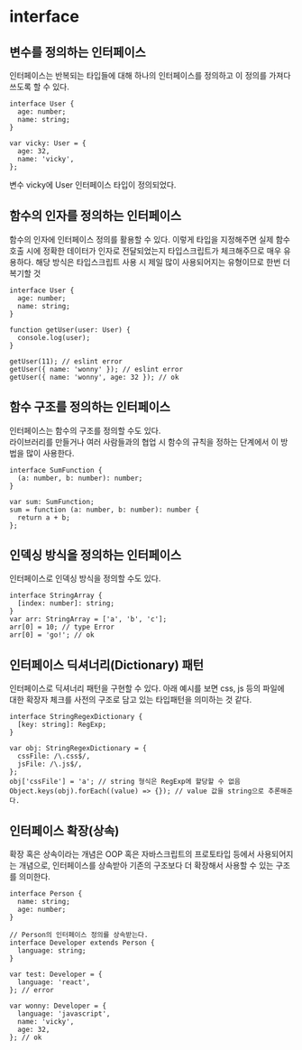 ﻿# interface

## 변수를 정의하는 인터페이스

인터페이스는 반복되는 타입들에 대해 하나의 인터페이스를 정의하고 이 정의를 가져다 쓰도록 할 수 있다.

```tsx
interface User {
  age: number;
  name: string;
}

var vicky: User = {
  age: 32,
  name: 'vicky',
};
```

변수 vicky에 User 인터페이스 타입이 정의되었다.

## 함수의 인자를 정의하는 인터페이스

함수의 인자에 인터페이스 정의를 활용할 수 있다. 이렇게 타입을 지정해주면 실제 함수 호출 시에 정확한 데이터가 인자로 전달되었는지 타입스크립트가 체크해주므로 매우 유용하다. 해당 방식은 타입스크립트 사용 시 제일 많이 사용되어지는 유형이므로 한번 더 복기할 것

```tsx
interface User {
  age: number;
  name: string;
}

function getUser(user: User) {
  console.log(user);
}

getUser(11); // eslint error
getUser({ name: 'wonny' }); // eslint error
getUser({ name: 'wonny', age: 32 }); // ok
```

## 함수 구조를 정의하는 인터페이스

인터페이스는 함수의 구조를 정의할 수도 있다.  
라이브러리를 만들거나 여러 사람들과의 협업 시 함수의 규칙을 정하는 단계에서 이 방법을 많이 사용한다.

```tsx
interface SumFunction {
  (a: number, b: number): number;
}

var sum: SumFunction;
sum = function (a: number, b: number): number {
  return a + b;
};
```

## 인덱싱 방식을 정의하는 인터페이스

인터페이스로 인덱싱 방식을 정의할 수도 있다.

```tsx
interface StringArray {
  [index: number]: string;
}
var arr: StringArray = ['a', 'b', 'c'];
arr[0] = 10; // type Error
arr[0] = 'go!'; // ok
```

## 인터페이스 딕셔너리(Dictionary) 패턴

인터페이스로 딕셔너리 패턴을 구현할 수 있다.
아래 예시를 보면 css, js 등의 파일에 대한 확장자 체크를 사전의 구조로 담고 있는 타입패턴을 의미하는 것 같다.

```tsx
interface StringRegexDictionary {
  [key: string]: RegExp;
}

var obj: StringRegexDictionary = {
  cssFile: /\.css$/,
  jsFile: /\.js$/,
};
obj['cssFile'] = 'a'; // string 형식은 RegExp에 할당할 수 없음
Object.keys(obj).forEach((value) => {}); // value 값을 string으로 추론해준다.
```

## 인터페이스 확장(상속)

확장 혹은 상속이라는 개념은 OOP 혹은 자바스크립트의 프로토타입 등에서 사용되어지는 개념으로, 인터페이스를 상속받아 기존의 구조보다 더 확장해서 사용할 수 있는 구조를 의미한다.

```tsx
interface Person {
  name: string;
  age: number;
}

// Person의 인터페이스 정의를 상속받는다.
interface Developer extends Person {
  language: string;
}

var test: Developer = {
  language: 'react',
}; // error

var wonny: Developer = {
  language: 'javascript',
  name: 'vicky',
  age: 32,
}; // ok
```
